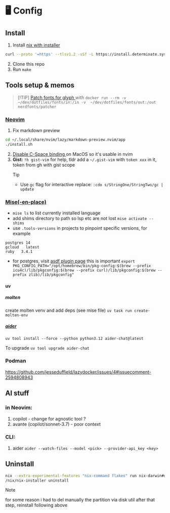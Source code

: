# 🖥️ Config

## Install

1. Install [nix with installer](https://github.com/DeterminateSystems/nix-installer)

```bash
curl --proto '=https' --tlsv1.2 -sSf -L https://install.determinate.systems/nix | sh -s -- install
```

2. Clone this repo
3. Run `make`

## Tools setup & memos

> [!TIP] [ Patch fonts for glyph ](https://github.com/ryanoasis/nerd-fonts#option-9-patch-your-own-font) with
> `docker run --rm -v ~/dev/dotfiles/fonts/in:/in -v  ~/dev/dotfiles/fonts/out:/out nerdfonts/patcher`

### [Neovim](./home/programs/kickstart-nvim/README.md)

1. Fix markdown preview

```bash
cd ~/.local/share/nvim/lazy/markdown-preview.nvim/app
./install.sh
```

2. [ Disable C-Space binding ](https://apple.stackexchange.com/questions/423971/disable-controlspace-keyboard-shortcut) on MacOS so it's usable in nvim
3. **Gist:**
   `!h gist-vim` for help, tldr add a `~/.gist-vim` with `token xxx` in it, token
   from gh with gist scope
   > [!TIP]
   >
   > - Use `gc` flag for interactive replace: `:cdo s/StringOne/StringTwo/gc | update`

### [Mise(-en-place)](https://mise.jdx.dev/dev-tools/shims.html)

- `mise ls` to list currently installed language
- add shims directory to path so lsp etc are not lost `mise activate --shims`
- use `.tools-versions` in projects to pinpoint specific versions, for example

```#.tools-versions
postgres 14
gcloud   latest
ruby   3.4.1
```

- for postgres, visit [asdf plugin page](https://github.com/smashedtoatoms/asdf-postgres)
  this is important
  `export PKG_CONFIG_PATH="/opt/homebrew/bin/pkg-config:$(brew --prefix icu4c)/lib/pkgconfig:$(brew --prefix curl)/lib/pkgconfig:$(brew --prefix zlib)/lib/pkgconfig"`

#### uv

##### molten

create molten venv and add deps (see mise file) `uv task run create-molten-env`

##### [aider](https://aider.chat/docs/install.html)

`uv tool install --force --python python3.12 aider-chat@latest`

To upgrade `uv tool upgrade aider-chat`

### Podman

https://github.com/jesseduffield/lazydocker/issues/4#issuecomment-2594808943

## AI stuff

### in Neovim:

1. copilot - change for agnostic tool ?
2. avante (copilot/sonnet-3.7) - poor context

### CLI:

1. aider
   `aider --watch-files --model <pick> --provider-api_key <key>`

## Uninstall

```bash
nix --extra-experimental-features "nix-command flakes" run nix-darwin#darwin-uninstaller
/nix/nix-installer uninstall
```

> [!NOTE]
> for some reason i had to del manually the partition via disk util
> after that step, reinstall following above
